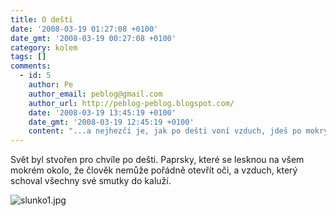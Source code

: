 ```yaml
---
title: O dešti
date: '2008-03-19 01:27:08 +0100'
date_gmt: '2008-03-19 00:27:08 +0100'
category: kolem
tags: []
comments:
  - id: 5
    author: Pe
    author_email: peblog@gmail.com
    author_url: http://peblog-peblog.blogspot.com/
    date: '2008-03-19 13:45:19 +0100'
    date_gmt: '2008-03-19 12:45:19 +0100'
    content: "...a nejhezčí je, jak po dešti voní vzduch, jdeš po mokrých dlažkách a cítíš tu nádhernou plnou vůni zkropené země, která je tak super :-)"
---
```

<p>Svět byl stvořen pro chvíle po dešti. Paprsky, které se lesknou na všem mokrém okolo, že člověk nemůže pořádně otevřít oči, a vzduch, který schoval všechny své smutky do kaluží.</p>
<p><img src='/assets/migrated/wp-uploads/2008/03/slunko1.jpg' alt='slunko1.jpg' /></p>
